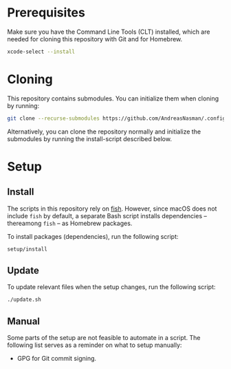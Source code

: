 # Prerequisites

Make sure you have the Command Line Tools (CLT) installed, which are needed for cloning this repository with Git and for Homebrew.

```sh
xcode-select --install
```

# Cloning

This repository contains submodules. You can initialize them when cloning by running:

```sh
git clone --recurse-submodules https://github.com/AndreasNasman/.config.git
```

Alternatively, you can clone the repository normally and initialize the submodules by running the install-script described below.

# Setup

## Install

The scripts in this repository rely on [fish](https://fishshell.com/). However, since macOS does not include `fish` by default, a separate Bash script installs dependencies – thereamong `fish` – as Homebrew packages.

To install packages (dependencies), run the following script:

```sh
setup/install
```

## Update

To update relevant files when the setup changes, run the following script:

```sh
./update.sh
```

## Manual

Some parts of the setup are not feasible to automate in a script. The following list serves as a reminder on what to setup manually:

- GPG for Git commit signing.
